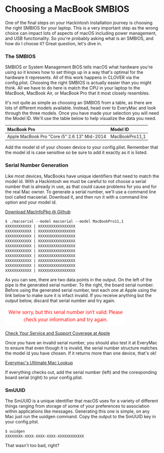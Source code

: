 # Choosing a MacBook SMBIOS

One of the final steps on your Hackintosh installation journey is choosing the right SMBIOS for your laptop.  This is a very important step as the wrong choice can impact lots of aspects of macOS including power management, and USB functionality.  So you're probably asking what is an SMBIOS, and how do I choose it?  Great question, let's dive in.

### The SMBIOS

SMBIOS or System Management BIOS tells macOS what hardware you're using so it knows how to set things up in a way that's optimal for the hardware it represents.  All of this work happens in CLOVER via the config.plist.  Choosing the right SMBIOS is actually easier than you might think.  All we have to do here is match the CPU in your laptop to the MacBook, MacBook Air, or MacBook Pro that it most closely resembles.

It's not quite as simple as choosing an SMBIOS from a table, as there are lots of different models available.  Instead, head over to EveryMac and look through the three models.  Once you have made your selection you will need the Model ID.  We'll use the table below to help visualize the data you need.

| MacBook Pro | Model ID |
| :--- | :--- |
| Apple MacBook Pro "Core i5" 2.6 13" Mid-2014 | MacBookPro11,1 |

Add the model id of your chosen device to your config.plist.  Remember that the model id is case sensitive so be sure to add it exactly as it is listed.

### Serial Number Generation

Like most devices, MacBooks have unique identifiers that need to match the model id.  With a Hackintosh we must be careful to not choose a serial number that is already in use, as that could cause problems for you and for the real Mac owner.  To generate a serial number, we'll use a command line tool called macserial.  Download it, and then run it with a command line option and your model id.

[Download MacInfoPkg @ Github](https://github.com/acidanthera/MacInfoPkg)

```text
$ ./macserial --model macserial --model MacBookPro11,1
XXXXXXXXXXXX | XXXXXXXXXXXXXXXXX
XXXXXXXXXXXX | XXXXXXXXXXXXXXXXX
XXXXXXXXXXXX | XXXXXXXXXXXXXXXXX
XXXXXXXXXXXX | XXXXXXXXXXXXXXXXX
XXXXXXXXXXXX | XXXXXXXXXXXXXXXXX
XXXXXXXXXXXX | XXXXXXXXXXXXXXXXX
XXXXXXXXXXXX | XXXXXXXXXXXXXXXXX
XXXXXXXXXXXX | XXXXXXXXXXXXXXXXX
XXXXXXXXXXXX | XXXXXXXXXXXXXXXXX
XXXXXXXXXXXX | XXXXXXXXXXXXXXXXX
```

As you can see, there are two data points in the output.  On the left of the pipe is the generated serial number.  To the right, the board serial number.  Before using the generated serial number, test each one at Apple using the link below to make sure it is infact invalid.  If you receive anything but the output below, discard that serial number and try again.

![](../.gitbook/assets/screen-shot-2019-11-16-at-1.38.05-pm.png)

[Check Your Service and Support Coverage at Apple](https://checkcoverage.apple.com)

Once you have an invalid serial number, you should also test it at EveryMac to ensure that even though it is invalid, the serial number structure matches the model id you have chosen.  If it returns more than one device, that's ok!

[Everymac's Ultimate Mac Lookup](https://everymac.com/ultimate-mac-lookup/)

If everything checks out, add the serial number \(left\) and the coresponding board serial \(right\) to your config.plist.

### SmUUID

The SmUUID is a unique identifier that macOS uses for a variety of different things ranging from storage of some of your preferences to association within applications like messages.  Generating this one is simple, on any Mac just run the uuidgen command.  Copy the output to the SmUUID key in your config.plist.

```text
$ uuidgen
XXXXXXXX-XXXX-XXXX-XXXX-XXXXXXXXXXXX
```

That wasn't too bad, right?

